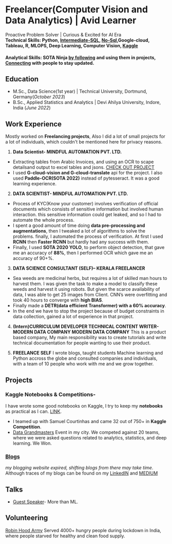 # Freelancer(Computer Vision and Data Analytics) | Avid Learner
Proactive Problem Solver | Curious & Excited for AI Era  
**Technical Skills: Python, [Intermediate-SQL](https://www.linkedin.com/learning/certificates/4c2d9889f9dd7339e2dab7a0f47a5291f55d7ff7df243be19e525e91a60d5979), [No-Sql](https://www.linkedin.com/learning/certificates/3e309bcf37dad9e89243509103a6bb8ebb3c5a4ce86d18e5b6405cfd2d299f34?lipi=urn%3Ali%3Apage%3Ad_flagship3_profile_view_base%3BH70bUgKRSrisAY7rYn4EbQ%3D%3D),Google-cloud, Tableau, R, MLOPS, Deep Learning, Computer Vision, [Kaggle](https://kaggle.com/shyamgupta196)**

#### Analytical Skills: SOTA Ninja [by following](https://paperswithcode.com/) and using them in projects, [Connecting](https://www.linkedin.com/in/shyam-gupta-5356511aa/) with people to stay updated. 

## Education
- M.Sc., Data Science(1st year) | Technical University, Dortmund, Germany(_October 2023_)	 			        		
- B.Sc., Applied Statistics and Analytics | Devi Ahilya University, Indore, India (_June 2022_)

## Work Experience
Mostly worked on **Freelancing projects**, Also I did a lot of small projects for a lot of individuals, which couldn't be mentioned here for privacy reasons.

1. **Data Scientist- MINDFUL AUTOMATION PVT. LTD.**
- Extracting tables from Arabic Invoices, and using an OCR to scape detailsand output to excel tables and jsons. [CHECK OUT PROJECT](https://github.com/shyamgupta196/Arabic-ocr)
- I used **G-cloud-vision and G-cloud-translate** api for the project. I also used **Paddle-OCR(SOTA 2022)** instead of pytesseract. It was a good learning experience.

2. **DATA SCIENTIST- MINDFUL AUTOMATION PVT. LTD.**
- Process of KYC(Know your customer) involves verification of official documents which consists of
sensitive information but involved human interaction. this sensitive information could get leaked, and so I
had to automate the whole process.
- I spent a good amount of time doing **data pre-processing and augmentations**, then I tweaked a lot of
algorithms to solve the problems. finally, I automated the process of verification. At first I used **RCNN** then **Faster RCNN** but hardly had any success with them.
- Finally, I used **SOTA 2020 YOLO**, to perform object detection, that gave me an accuracy of **88%**, then I performed OCR which gave me an accuracy of 90+%.

3. **DATA SCIENCE CONSULTANT (SELF)– KERALA FREELANCER**
- Sea weeds are medicinal herbs, but requires a lot of skilled man hours to harvest them. I was given the task to make a model to classify these weeds and harvest it using robots. But given the scarce availability of data, I was able to get 25 images from Client. CNN’s were overfitting and took 40 hours to converge with **high BIAS**.
- Finally made a **DETR(data efficient Transformer) with a 60% accuracy**.
- In the end we have to stop the project because of budget constraints in data collection, gained a lot of experience in that project.

4. **(Intern)CURRICULUM DEVELOPER TECHNICAL CONTENT WRITER- MODERN DATA COMPANY MODERN DATA COMPANY**
This is a product based company, My main responsibility was to create tutorials and write technical documentation for people wanting to use their product.

5. **FREELANCE SELF**
I wrote blogs, taught students Machine learning and Python accross the globe and consulted companies and individuals, with a team of 10 people who work with me and we grow together.

## Projects

### Kaggle Notebooks & Competitions- 
I have wrote some good notebooks on Kaggle, I try to keep my **notebooks** as practical as I can. [LINK](https://www.kaggle.com/shyamgupta196).
- I teamed up with Samuel Courtinhas and came 32 out of 750+ in **Kaggle Competition**.
- [Data Grandmasters](https://www.linkedin.com/feed/update/urn:li:activity:6968001880232747008/) Event in my city. We competed against 20 teams, where we were asked
questions related to analytics, statistics, and deep learning. We Won.

### [Blogs](https://shyamgupta196.github.io/blogs) 
*my blogging website expired, shifting blogs from there may take time*. Although traces of my blogs can be found on my [LinkedIN](https://www.linkedin.com/in/shyam-gupta-5356511aa/) and [MEDIUM](https://medium.com/@OG-shyam)
## Talks 
- [Guest Speaker](https://www.linkedin.com/feed/update/urn:li:activity:7099910618928877569/)- More than ML.

## Volunteering 
[Robin Hood Army](https://robinhoodarmy.com/) Served 4000+ hungry people during lockdown in India, where people starved for healthy and clean food supply.
